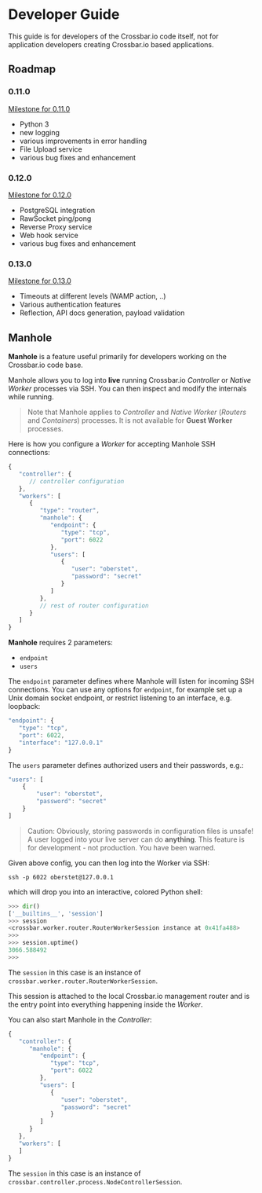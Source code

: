 # Developer Guide

This guide is for developers of the Crossbar.io code itself, not for application developers creating Crossbar.io based applications.

## Roadmap

### 0.11.0

[Milestone for 0.11.0](https://github.com/crossbario/crossbar/milestones/0.11.0)

* Python 3
* new logging
* various improvements in error handling
* File Upload service
* various bug fixes and enhancement

### 0.12.0

[Milestone for 0.12.0](https://github.com/crossbario/crossbar/milestones/0.12.0)

* PostgreSQL integration
* RawSocket ping/pong
* Reverse Proxy service
* Web hook service
* various bug fixes and enhancement

### 0.13.0

[Milestone for 0.13.0](https://github.com/crossbario/crossbar/milestones/0.13.0)

* Timeouts at different levels (WAMP action, ..)
* Various authentication features
* Reflection, API docs generation, payload validation


## Manhole

**Manhole** is a feature useful primarily for developers working on the Crossbar.io code base.

Manhole allows you to log into **live** running Crossbar.io *Controller* or *Native Worker* processes via SSH. You can then inspect and modify the internals while running.

> Note that Manhole applies to *Controller* and *Native Worker* (*Routers* and *Containers*) processes. It is not available for **Guest Worker** processes.

Here is how you configure a *Worker* for accepting Manhole SSH connections:

```javascript
{
   "controller": {
      // controller configuration
   },
   "workers": [
      {
         "type": "router",
         "manhole": {
            "endpoint": {
               "type": "tcp",
               "port": 6022
            },
            "users": [
               {
                  "user": "oberstet",
                  "password": "secret"
               }
            ]
         },
         // rest of router configuration
      }
   ]
}
```

**Manhole** requires 2 parameters:

* `endpoint`
* `users`

The `endpoint` parameter defines where Manhole will listen for incoming SSH connections. You can use any options for `endpoint`, for example set up a Unix domain socket endpoint, or restrict listening to an interface, e.g. loopback:

```javascript
"endpoint": {
   "type": "tcp",
   "port": 6022,
   "interface": "127.0.0.1"
}
```

The `users` parameter defines authorized users and their passwords, e.g.:

```javascript
"users": [
	{
    	"user": "oberstet",
        "password": "secret"
    }
]
```

> Caution: Obviously, storing passwords in configuration files is unsafe! A user logged into your live server can do **anything**. This feature is for development - not production. You have been warned.

Given above config, you can then log into the Worker via SSH:

```console
ssh -p 6022 oberstet@127.0.0.1
```

which will drop you into an interactive, colored Python shell:

```python
>>> dir()
['__builtins__', 'session']
>>> session
<crossbar.worker.router.RouterWorkerSession instance at 0x41fa488>
>>>
>>> session.uptime()
3066.588492
>>>
```

The `session` in this case is an instance of `crossbar.worker.router.RouterWorkerSession`.

This session is attached to the local Crossbar.io management router and is the entry point into everything happening inside the *Worker*.

You can also start Manhole in the *Controller*:

```javascript
{
   "controller": {
      "manhole": {
         "endpoint": {
            "type": "tcp",
            "port": 6022
         },
         "users": [
            {
               "user": "oberstet",
               "password": "secret"
            }
         ]
      }
   },
   "workers": [
   ]
}
```

The `session` in this case is an instance of `crossbar.controller.process.NodeControllerSession`.
